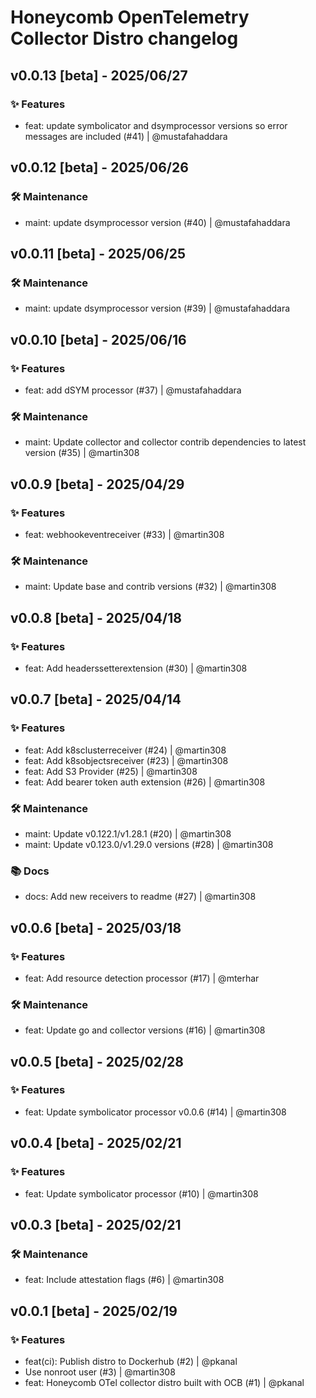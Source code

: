 # Honeycomb OpenTelemetry Collector Distro changelog

## v0.0.13 [beta] - 2025/06/27
### ✨ Features

- feat: update symbolicator and dsymprocessor versions so error messages are included (#41) | @mustafahaddara

## v0.0.12 [beta] - 2025/06/26
### 🛠️ Maintenance

- maint: update dsymprocessor version (#40) | @mustafahaddara

## v0.0.11 [beta] - 2025/06/25
### 🛠️ Maintenance

- maint: update dsymprocessor version (#39) | @mustafahaddara

## v0.0.10 [beta] - 2025/06/16
### ✨ Features

- feat: add dSYM processor (#37) | @mustafahaddara

### 🛠️ Maintenance

- maint: Update collector and collector contrib dependencies to latest version (#35) | @martin308

## v0.0.9 [beta] - 2025/04/29

### ✨ Features

- feat: webhookeventreceiver (#33) | @martin308

### 🛠️ Maintenance

- maint: Update base and contrib versions (#32) | @martin308

## v0.0.8 [beta] - 2025/04/18

### ✨ Features

- feat: Add headerssetterextension (#30) | @martin308

## v0.0.7 [beta] - 2025/04/14

### ✨ Features

- feat: Add k8sclusterreceiver (#24) | @martin308
- feat: Add k8sobjectsreceiver (#23) | @martin308
- feat: Add S3 Provider (#25) | @martin308
- feat: Add bearer token auth extension (#26) | @martin308

### 🛠️ Maintenance

- maint: Update v0.122.1/v1.28.1 (#20) | @martin308
- maint: Update v0.123.0/v1.29.0 versions (#28) | @martin308

### 📚 Docs

- docs: Add new receivers to readme (#27) | @martin308

## v0.0.6 [beta] - 2025/03/18

### ✨ Features

- feat: Add resource detection processor (#17) | @mterhar

### 🛠️ Maintenance

- feat: Update go and collector versions (#16) | @martin308

## v0.0.5 [beta] - 2025/02/28

### ✨ Features

- feat: Update symbolicator processor v0.0.6 (#14) | @martin308

## v0.0.4 [beta] - 2025/02/21

### ✨ Features

- feat: Update symbolicator processor (#10) | @martin308

## v0.0.3 [beta] - 2025/02/21

### 🛠️ Maintenance

- feat: Include attestation flags (#6) | @martin308

## v0.0.1 [beta] - 2025/02/19

### ✨ Features

- feat(ci): Publish distro to Dockerhub (#2) | @pkanal
- Use nonroot user (#3) | @martin308
- feat: Honeycomb OTel collector distro built with OCB (#1) | @pkanal
